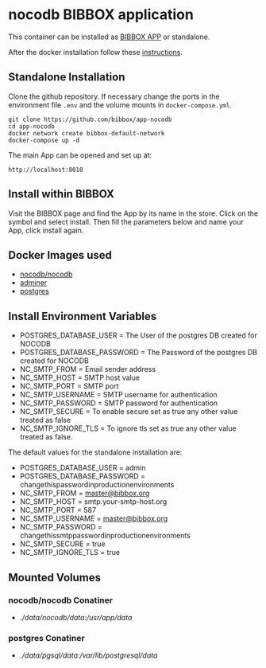 # nocodb BIBBOX application

This container can be installed as [BIBBOX APP](https://bibbox.readthedocs.io/en/latest/ "BIBBOX App Store") or standalone. 

After the docker installation follow these [instructions](INSTALL-APP.md).

## Standalone Installation 

Clone the github repository. If necessary change the ports in the environment file `.env` and the volume mounts in `docker-compose.yml`.

```
git clone https://github.com/bibbox/app-nocodb
cd app-nocodb
docker network create bibbox-default-network
docker-compose up -d
```

The main App can be opened and set up at:
```
http://localhost:8010
```

## Install within BIBBOX

Visit the BIBBOX page and find the App by its name in the store. Click on the symbol and select install. Then fill the parameters below and name your App, click install again.

## Docker Images used
  - [nocodb/nocodb](https://hub.docker.com/r/nocodb/nocodb) 
  - [adminer](https://hub.docker.com/r/adminer) 
  - [postgres](https://hub.docker.com/r/postgres) 


 
## Install Environment Variables
  - POSTGRES_DATABASE_USER = The User of the postgres DB created for NOCODB
  - POSTGRES_DATABASE_PASSWORD = The Password of the postgres DB created for NOCODB
  - NC_SMTP_FROM = Email sender address
  - NC_SMTP_HOST = SMTP host value
  - NC_SMTP_PORT = SMTP port
  - NC_SMTP_USERNAME = SMTP username for authentication
  - NC_SMTP_PASSWORD = SMTP password for authentication
  - NC_SMTP_SECURE = To enable secure set  as true any other value treated as false
  - NC_SMTP_IGNORE_TLS = To ignore tls set  as true any other value treated as false.

  
The default values for the standalone installation are:
  - POSTGRES_DATABASE_USER = admin
  - POSTGRES_DATABASE_PASSWORD = changethispasswordinproductionenvironments
  - NC_SMTP_FROM = master@bibbox.org
  - NC_SMTP_HOST = smtp.your-smtp-host.org
  - NC_SMTP_PORT = 587
  - NC_SMTP_USERNAME = master@bibbox.org
  - NC_SMTP_PASSWORD = changethissmtppasswordinproductionenvironments
  - NC_SMTP_SECURE = true
  - NC_SMTP_IGNORE_TLS = true

  
## Mounted Volumes
### nocodb/nocodb Conatiner
  - *./data/nocodb/data:/usr/app/data*
### postgres Conatiner
  - *./data/pgsql/data:/var/lib/postgresql/data*


